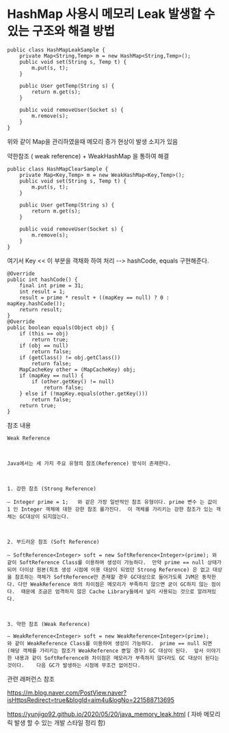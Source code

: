# HashMap 사용시 메모리 Leak 발생할 수있는 구조와 해결 방법

    public class HashMapLeakSample {
       	private Map<String,Temp> m = new HashMap<String,Temp>();
		public void set(String s, Temp t) {
			m.put(s, t);
		}
		
		public User getTemp(String s) {
		    return m.get(s);
		}
		
		public void removeUser(Socket s) {
		    m.remove(s);
		}
    }

위와 같이 Map을 관리하였을때 메모리 증가 현상이 발생 소지가 있음

약한참조 ( weak reference) + WeakHashMap 을 통하여 해결 

	public class HashMapClearSample {
       	private Map<Key,Temp> m = new WeakHashMap<Key,Temp>();
		public void set(String s, Temp t) {
			m.put(s, t);
		}
		
		public User getTemp(String s) {
		    return m.get(s);
		}
		
		public void removeUser(Socket s) {
		    m.remove(s);
		}
    }

여기서 Key << 이 부분을 객채화 하여 처리 --> hashCode, equals 구현해준다.

	@Override
	public int hashCode() {
		final int prime = 31;
		int result = 1;
		result = prime * result + ((mapKey == null) ? 0 : mapKey.hashCode());
		return result;
	}
	@Override
	public boolean equals(Object obj) {
		if (this == obj)
			return true;
		if (obj == null)
			return false;
		if (getClass() != obj.getClass())
			return false;
		MapCacheKey other = (MapCacheKey) obj;
		if (mapKey == null) {
			if (other.getKey() != null)
				return false;
		} else if (!mapKey.equals(other.getKey()))
			return false;
		return true;
	}





참조 내용 

	Weak Reference 
	
	
	
	Java에서는 세 가지 주요 유형의 참조(Reference) 방식이 존재한다.   
	
	
	
	1. 강한 참조 (Strong Reference)
	
	– Integer prime = 1;   와 같은 가장 일반적인 참조 유형이다. prime 변수 는 값이 1 인 Integer 객체에 대한 강한 참조 를가진다.  이 객체를 가리키는 강한 참조가 있는 객체는 GC대상이 되지않는다.
	
	
	
	2. 부드러운 참조 (Soft Reference)
	
	– SoftReference<Integer> soft = new SoftReference<Integer>(prime); 와 같이 SoftReference Class를 이용하여 생성이 가능하다.  만약 prime == null 상태가 되어 더이상 원본(최초 생성 시점에 이용 대상이 되었던 Strong Reference) 은 없고 대상을 참조하는 객체가 SoftReference만 존재할 경우 GC대상으로 들어가도록 JVM은 동작한다. 다만 WeakReference 와의 차이점은 메모리가 부족하지 않으면 굳이 GC하지 않는 점이다.  때문에 조금은 엄격하지 않은 Cache Library들에서 널리 사용되는 것으로 알려져있다.
	
	
	
	3. 약한 참조 (Weak Reference)
	
	– WeakReference<Integer> soft = new WeakReference<Integer>(prime);   와 같이 WeakReference Class를 이용하여 생성이 가능하다.  prime == null 되면 (해당 객체를 가리키는 참조가 WeakReference 뿐일 경우) GC 대상이 된다.  앞서 이야기 한 내용과 같이 SoftReference와 차이점은 메모리가 부족하지 않더라도 GC 대상이 된다는 것이다.    다음 GC가 발생하는 시점에 무조건 없어진다.
	

관련 래퍼런스 참조 

https://m.blog.naver.com/PostView.naver?isHttpsRedirect=true&blogId=aim4u&logNo=221588713695

https://yunjigo92.github.io/2020/05/20/java_memory_leak.html ( 자바 메모리 릭 발생 할 수 있는 개발 스타일 정리 함)

